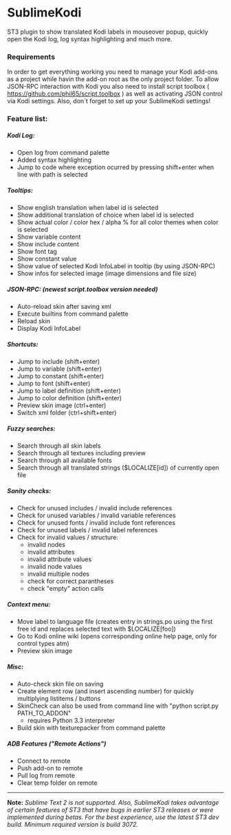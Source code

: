 # SublimeKodi
ST3 plugin to show translated Kodi labels in mouseover popup, quickly open the Kodi log, log syntax highlighting and much more.


### Requirements

In order to get everything working you need to manage your Kodi add-ons as a project while havin the add-on root as the only project folder.
To allow JSON-RPC interaction with Kodi you also need to install script toolbox ( https://github.com/phil65/script.toolbox ) as well as activating JSON control via Kodi settings.
Also, don´t forget to set up your SublimeKodi settings!

### Feature list:

##### Kodi Log:

- Open log from command palette
- Added syntax highlighting
- Jump to code where exception ocurred by pressing shift+enter when line with path is selected


##### Tooltips:

- Show english translation when label id is selected
- Show additional translation of choice when label id is selected
- Show actual color / color hex / alpha % for all color themes when color is selected
- Show variable content
- Show include content
- Show font tag
- Show constant value
- Show value of selected Kodi InfoLabel in tooltip (by using JSON-RPC)
- Show infos for selected image (image dimensions and file size)


##### JSON-RPC: (newest script.toolbox version needed)

- Auto-reload skin after saving xml
- Execute builtins from command palette
- Reload skin
- Display Kodi InfoLabel


##### Shortcuts:

- Jump to include (shift+enter)
- Jump to variable (shift+enter)
- Jump to constant (shift+enter)
- Jump to font (shift+enter)
- Jump to label definition (shift+enter)
- Jump to color definition (shift+enter)
- Preview skin image (ctrl+enter)
- Switch xml folder (ctrl+shift+enter)


##### Fuzzy searches:

- Search through all skin labels
- Search through all textures including preview
- Search through all available fonts
- Search through all translated strings ($LOCALIZE[id]) of currently open file

##### Sanity checks:

- Check for unused includes / invalid include references
- Check for unused variables / invalid variable references
- Check for unused fonts / invalid include font references
- Check for unused labels / invalid label references
- Check for invalid values / structure:
  - invalid nodes
  - invalid attributes
  - invalid attribute values
  - invalid node values
  - invalid multiple nodes
  - check for correct parantheses
  - check "empty" action calls


##### Context menu:

- Move label to language file (creates entry in strings.po using the first free id and replaces selected text with $LOCALIZE[foo])
- Go to Kodi online wiki (opens corresponding online help page, only for control types atm)
- Preview skin image


##### Misc:

- Auto-check skin file on saving
- Create element row (and insert ascending number) for quickly multiplying listitems / buttons
- SkinCheck can also be used from command line with "python script.py PATH_TO_ADDON"
  - requires Python 3.3 interpreter
- Build skin with texturepacker from command palette


##### ADB Features ("Remote Actions")

- Connect to remote
- Push add-on to remote
- Pull log from remote
- Clear temp folder on remote

___

**Note:** *Sublime Text 2 is not supported.  Also, SublimeKodi takes advantage of certain features of ST3 that have bugs in earlier ST3 releases or were implemented during betas.  For the best experience, use the latest ST3 dev build. Minimum required version is build 3072.*

